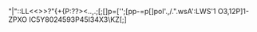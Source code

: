 "|"::LL<<>>?"{+{P:??><..,.;[;[]p=['\';[pp-=p[]pol'.,/.".wsA':LWS'1  O3,12P\]1-ZPXO IC5Y8024593P45I34X3\KZ[;]